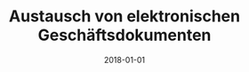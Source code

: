 ---
abstract: ''
authors:
- Christian Huemer
- Philipp Liegl
- Marco Zapletal
date: '2018-01-01'
featured: false
links:
- name: Publik
  url: https://publik.tuwien.ac.at/showentry.php?ID=276678&lang=2
publication_types:
- '6'
publishDate: '2018-01-01'
title: Austausch von elektronischen Geschäftsdokumenten
url_pdf: ''
---